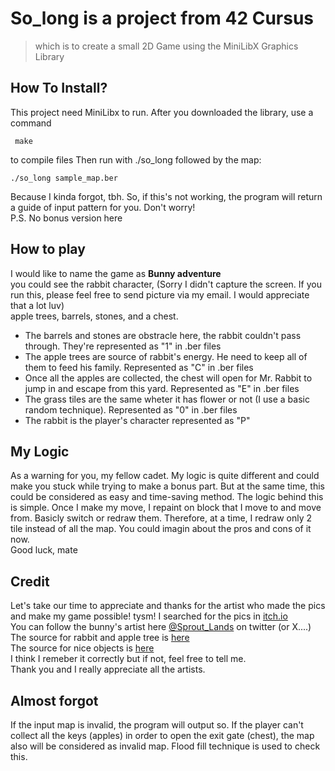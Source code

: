 # So_long is a project from 42 Cursus
> which is to create a small 2D Game using the MiniLibX Graphics Library
## How To Install?
This project need MiniLibx to run.
After you downloaded the library, use a command
```
 make
```
to compile files
Then run with ./so_long followed by the map:
```
./so_long sample_map.ber
```
Because I kinda forgot, tbh. So, if this's not working, the program will return a guide of input pattern for you. Don't worry!<br>
P.S. No bonus version here

## How to play
I would like to name the game as **Bunny adventure**<br>
you could see the rabbit character, (Sorry I didn't capture the screen. If you run this, please feel free to send picture via my email. I would appreciate that a lot luv)<br>
apple trees, barrels, stones, and a chest.<br>
- The barrels and stones are obstracle here, the rabbit couldn't pass through. They're represented as "1" in .ber files
- The apple trees are source of rabbit's energy. He need to keep all of them to feed his family. Represented as "C" in .ber files
- Once all the apples are collected, the chest will open for Mr. Rabbit to jump in and escape from this yard. Represented as "E" in .ber files
- The grass tiles are the same wheter it has flower or not (I use a basic random technique). Represented as "0" in .ber files
- The rabbit is the player's character represented as "P"

## My Logic
As a warning for you, my fellow cadet. My logic is quite different and could make you stuck while trying to make a bonus part. But at the same time, this could be considered as easy and time-saving method.
The logic behind this is simple. Once I make my move, I repaint on block that I move to and move from. Basicly switch or redraw them. Therefore, at a time, I redraw only 2 tile instead of all the map.
You could imagin about the pros and cons of it now. <br>
Good luck, mate

## Credit
Let's take our time to appreciate and thanks for the artist who made the pics and make my game possible! tysm! I searched for the pics in [itch.io](https://itch.io/)<br>
You can follow the bunny's artist here [@Sprout_Lands](https://twitter.com/Sprout_Lands) on twitter (or X....)<br>
The source for rabbit and apple tree is [here](https://cupnooble.itch.io/sprout-lands-asset-pack)<br>
The source for nice objects is [here](https://cainos.itch.io/pixel-art-top-down-basic)<br>
I think I remeber it correctly but if not, feel free to tell me.<br>
Thank you and I really appreciate all the artists.<br>

## Almost forgot
If the input map is invalid, the program will output so. If the player can't collect all the keys (apples) in order to open the exit gate (chest), the map also will be considered as invalid map.
Flood fill technique is used to check this.

